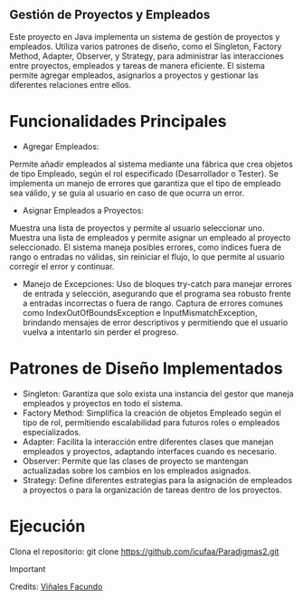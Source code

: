 ## Gestión de Proyectos y Empleados
Este proyecto en Java implementa un sistema de gestión de proyectos y empleados. Utiliza varios patrones de diseño, como el Singleton, Factory Method, Adapter, Observer, y Strategy, para administrar las interacciones entre proyectos, empleados y tareas de manera eficiente. El sistema permite agregar empleados, asignarlos a proyectos y gestionar las diferentes relaciones entre ellos.

# Funcionalidades Principales
- Agregar Empleados:

Permite añadir empleados al sistema mediante una fábrica que crea objetos de tipo Empleado, según el rol especificado (Desarrollador o Tester).
Se implementa un manejo de errores que garantiza que el tipo de empleado sea válido, y se guía al usuario en caso de que ocurra un error.
- Asignar Empleados a Proyectos:

Muestra una lista de proyectos y permite al usuario seleccionar uno.
Muestra una lista de empleados y permite asignar un empleado al proyecto seleccionado.
El sistema maneja posibles errores, como índices fuera de rango o entradas no válidas, sin reiniciar el flujo, lo que permite al usuario corregir el error y continuar.
- Manejo de Excepciones:
Uso de bloques try-catch para manejar errores de entrada y selección, asegurando que el programa sea robusto frente a entradas incorrectas o fuera de rango.
Captura de errores comunes como IndexOutOfBoundsException e InputMismatchException, brindando mensajes de error descriptivos y permitiendo que el usuario vuelva a intentarlo sin perder el progreso.
# Patrones de Diseño Implementados
- Singleton: Garantiza que solo exista una instancia del gestor que maneja empleados y proyectos en todo el sistema.
- Factory Method: Simplifica la creación de objetos Empleado según el tipo de rol, permitiendo escalabilidad para futuros roles o empleados especializados.
- Adapter: Facilita la interacción entre diferentes clases que manejan empleados y proyectos, adaptando interfaces cuando es necesario.
- Observer: Permite que las clases de proyecto se mantengan actualizadas sobre los cambios en los empleados asignados.
- Strategy: Define diferentes estrategias para la asignación de empleados a proyectos o para la organización de tareas dentro de los proyectos.


# Ejecución
Clona el repositorio:
git clone https://github.com/icufaa/Paradigmas2.git


> [!IMPORTANT]
Credits: [Viñales Facundo](https://github.com/icufaa)


